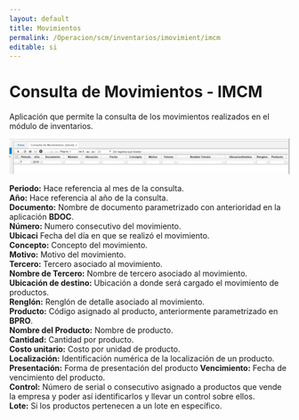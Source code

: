 ```yaml
---
layout: default
title: Movimientos
permalink: /Operacion/scm/inventarios/imovimient/imcm
editable: si
---
```


# Consulta de Movimientos - IMCM

Aplicación que permite la consulta de los movimientos realizados en el módulo de inventarios.  

![](imcm1.png)

**Periodo:**  Hace referencia al mes de la consulta.  
**Año:** Hace referencia al año de la consulta.  
**Documento:** Nombre de documento parametrizado con anterioridad en la aplicación **BDOC**.  
**Número:** Numero consecutivo del movimiento.  
**Ubicaci** Fecha del día en que se realizó el movimiento.  
**Concepto:** Concepto del movimiento.  
**Motivo:** Motivo del movimiento.  
**Tercero:** Tercero asociado al movimiento.  
**Nombre de Tercero:** Nombre de tercero asociado al movimiento.  
**Ubicación de destino:** Ubicación a donde será cargado el movimiento de productos.  
**Renglón:** Renglón de detalle asociado al movimiento.  
**Producto:** Código asignado al producto, anteriormente parametrizado en **BPRO**.  
**Nombre del Producto:** Nombre de producto.  
**Cantidad:** Cantidad por producto.  
**Costo unitario:** Costo por unidad de producto.  
**Localización:** Identificación numérica de la localización de un producto.  
**Presentación:** Forma de presentación del producto 
**Vencimiento:** Fecha de vencimiento del producto.  
**Control:** Número de serial o consecutivo asignado a productos que vende la empresa y poder así identificarlos y llevar un control sobre ellos.  
**Lote:** Si los productos pertenecen a un lote en específico.  










